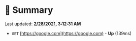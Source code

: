 # 📖 Summary
Last updated: **2/28/2021, 3:12:31 AM**

- `GET` [https://google.com](https://google.com) - **Up** (139ms)
